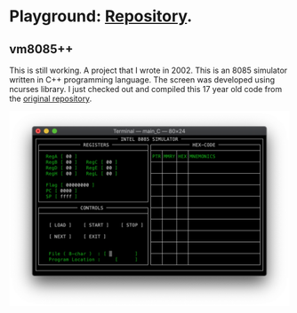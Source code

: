 ---
---
# Playground: [Repository](https://github.com/code-is-great/code-is-great.github.io).

## vm8085++

This is still working. A project that I wrote in 2002. This is an 8085 simulator written in C++ programming language. The screen was developed using ncurses library. I just checked out and compiled this 17 year old code from the [original repository](http://cvs.savannah.gnu.org/viewvc/vm/vm8085++/).
 
![](vm8085++/img/vm.png)
